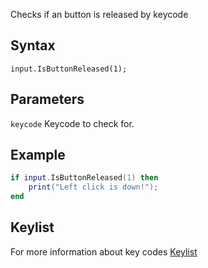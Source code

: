 Checks if an button is released by keycode

## Syntax
```
input.IsButtonReleased(1);
```

## Parameters
```keycode``` Keycode to check for. 

## Example
```lua
if input.IsButtonReleased(1) then
	print("Left click is down!");
end
```

## Keylist
For more information about key codes
[Keylist](keylist.md)
